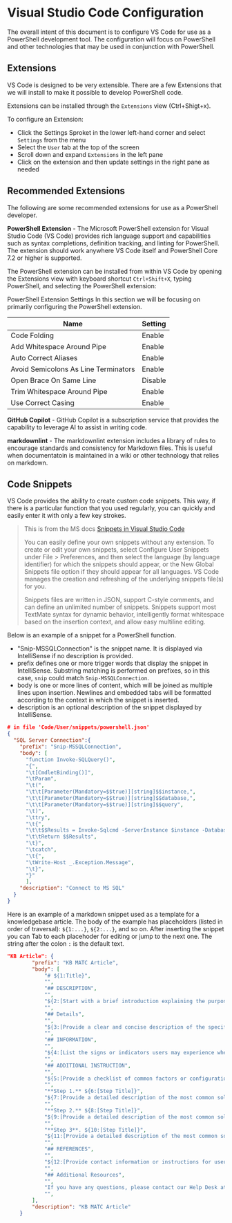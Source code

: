 # Visual Studio Code Configuration

The overall intent of this document is to configure VS Code for use as a PowerShell development tool. The configuration will focus on PowerShell and other technologies that may be used in conjunction with PowerShell.

## Extensions

VS Code is designed to be very extensible. There are a few Extensions that we will install to make it possible to develop PowerShell code.

Extensions can be installed through the ```Extensions``` view (Ctrl+Shigt+x).

To configure an Extension:

- Click the Settings Sproket in the lower left-hand corner and select ```Settings``` from the menu
- Select the ```User``` tab at the top of the screen
- Scroll down and expand ```Extensions``` in the left pane
- Click on the extension and then update settings in the right pane as needed

## Recommended Extensions

The following are some recommended extensions for use as a PowerShell developer.

**PowerShell Extension** - The Microsoft PowerShell extension for Visual Studio Code (VS Code) provides rich language support and capabilities such as syntax completions, definition tracking, and linting for PowerShell. The extension should work anywhere VS Code itself and PowerShell Core 7.2 or higher is supported.

The PowerShell extension can be installed from within VS Code by opening the Extensions view with keyboard shortcut ```Ctrl+Shift+X```, typing PowerShell, and selecting the PowerShell extension:

PowerShell Extension Settings
In this section we will be focusing on primarily configuring the PowerShell extension.

| **Name**                                 | **Setting** |
|------------------------------------------|-------------|
| Code Folding                             | Enable      |
| Add Whitespace Around Pipe               | Enable      |
| Auto Correct Aliases                     | Enable      |
| Avoid Semicolons As Line Terminators     | Enable      |
| Open Brace On Same Line                  | Disable     |
| Trim Whitespace Around Pipe              | Enable      |
| Use Correct Casing                       | Enable      |

**GitHub Copilot** - GitHub Copilot is a subscription service that provides the capability to leverage AI to assist in writing code.

**markdownlint** - The markdownlint extension includes a library of rules to encourage standards and consistency for Markdown files. This is useful when documentatoin is maintained in a wiki or other technology that relies on markdown.

## Code Snippets

VS Code provides the ability to create custom code snippets. This way, if there is a particular function that you used regularly, you can quickly and easily enter it with only a few key strokes.

> This is from the MS docs
[Snippets in Visual Studio Code](https://code.visualstudio.com/docs/editor/userdefinedsnippets)
>
> You can easily define your own snippets without any extension. To create or edit your own snippets, select
> Configure User Snippets under File > Preferences, and then select the language (by language identifier) for
> which the snippets should appear, or the New Global Snippets file option if they should appear for all
>languages. VS Code manages the creation and refreshing of the underlying snippets file(s) for you.
>
> Snippets files are written in JSON, support C-style comments, and can define an unlimited number of snippets.
> Snippets support most TextMate syntax for dynamic behavior, intelligently format whitespace based on the
> insertion context, and allow easy multiline editing.

Below is an example of a snippet for a PowerShell function.

- "Snip-MSSQLConnection" is the snippet name. It is displayed via IntelliSense if no description is provided.
- prefix defines one or more trigger words that display the snippet in IntelliSense. Substring matching is performed on prefixes, so in this case, ```snip``` could match ```Snip-MSSQLConnection```.
- body is one or more lines of content, which will be joined as multiple lines upon insertion. Newlines and embedded tabs will be formatted according to the context in which the snippet is inserted.
- description is an optional description of the snippet displayed by IntelliSense.

```json
# in file 'Code/User/snippets/powershell.json'
{
  "SQL Server Connection":{
    "prefix": "Snip-MSSQLConnection",
    "body": [
      "function Invoke-SQLQuery()",
      "{",
      "\t[CmdletBinding()]",
      "\tParam",
      "\t(",
      "\t\t[Parameter(Mandatory=$$true)][string]$$instance,",
      "\t\t[Parameter(Mandatory=$$true)][string]$$database,",
      "\t\t[Parameter(Mandatory=$$true)][string]$$query",
      "\t)",
      "\ttry",
      "\t{",
      "\t\t$$Results = Invoke-Sqlcmd -ServerInstance $instance -Database $database -Query $query -TrustServerCertificate -ErrorAction stop",
      "\t\tReturn $$Results",
      "\t}",
      "\tcatch",
      "\t{",
      "\tWrite-Host _.Exception.Message",
      "\t}",
      "}"
      ],
    "description": "Connect to MS SQL"
  }
}
```

Here is an example of a markdown snippet used as a template for a knowledgebase article. The body of the example has placeholders (listed in order of traversal): ```${1:...}```, ```${2:...}```, and so on. After inserting the snippet you can Tab to each placehoder for editing or jump to the next one. The string after the colon ```:``` is the default text.

```json
"KB Article": {
        "prefix": "KB MATC Article",
        "body": [
            "# ${1:Title}",
            "",
            "## DESCRIPTION",
            "",
            "${2:[Start with a brief introduction explaining the purpose and importance of the troubleshooting guide, emphasizing its role in resolving common issues efficiently.]}",
            "",
            "## Details",
            "",
            "${3:[Provide a clear and concise description of the specific issue or problem that this troubleshooting guide addresses.]}",
            "",
            "## INFORMATION",
            "",
            "${4:[List the signs or indicators users may experience when encountering the issue.]}",
            "",
            "## ADDITIONAL INSTRUCTION",
            "",
            "${5:[Provide a checklist of common factors or configurations to verify so users can rule out potential causes of the issue.]}",
            "",
            "**Step 1.** ${6:[Step Title]}",
            "${7:[Provide a detailed description of the most common solution to the issue, including step-by-step instructions for implementation.]}",
            "",
            "**Step 2.** ${8:[Step Title]}",
            "${9:[Provide a detailed description of the most common solution to the issue, including step-by-step instructions for implementation.]}",
            "",
            "**Step 3**. ${10:[Step Title]}",
            "${11:[Provide a detailed description of the most common solution to the issue, including step-by-step instructions for implementation.]}",
            "",
            "## REFERENCES",
            "",
            "${12:[Provide contact information or instructions for users to contact support for further assistance if the troubleshooting steps do not resolve the issue.]}",
            "",
            "## Additional Resources",
            "",
            "If you have any questions, please contact our Help Desk at (608) 246-6666 or [helpdesk@madisoncollege.edu](mailto:helpdesk@madisoncollege.edu).",
            "",
        ],
        "description": "KB MATC Article"
    }
```
